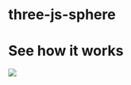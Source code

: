 # three-js-sphere

# See how it works
![](https://github.com/vo120/three-js-sphere/blob/master/threejs-sphere.gif)

